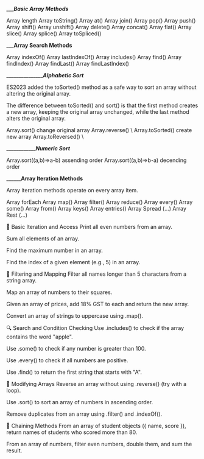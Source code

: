
____________________________________________Basic Array Methods_________________________________________

Array length
Array toString()
Array at()
Array join()
Array pop()
Array push()
Array shift()
Array unshift()
Array delete()
Array concat()
Array flat()
Array slice()
Array splice()
Array toSpliced()


_______________________________________________Array Search Methods____________________________________________

Array indexOf()
Array lastIndexOf()
Array includes()
Array find()
Array findIndex()
Array findLast()
Array findLastIndex()


______________________________________________________Alphabetic Sort_______________________________________

ES2023 added the toSorted() method as a safe way to sort an array without altering the original array.

The difference between toSorted() and sort() is that the first method creates a new array, keeping the original array unchanged, while the last method alters the original array.


Array.sort()            change original array
Array.reverse()               \\
Array.toSorted()         create new array 
Array.toReversed()             \\


_________________________________________________Numeric Sort_____________________________________

Array.sort((a,b)=>a-b)              assending order
Array.sort((a,b)=>b-a)              decending order


______________________________________________Array Iteration Methods________________________________________

Array iteration methods operate on every array item.

Array forEach
Array map()
Array filter()
Array reduce()
Array every()
Array some()
Array from()
Array keys()
Array entries()
Array Spread (...)
Array Rest (...)











🔁 Basic Iteration and Access
Print all even numbers from an array.

Sum all elements of an array.

Find the maximum number in an array.

Find the index of a given element (e.g., 5) in an array.

🧪 Filtering and Mapping
Filter all names longer than 5 characters from a string array.

Map an array of numbers to their squares.

Given an array of prices, add 18% GST to each and return the new array.

Convert an array of strings to uppercase using .map().

🔍 Search and Condition Checking
Use .includes() to check if the array contains the word "apple".

Use .some() to check if any number is greater than 100.

Use .every() to check if all numbers are positive.

Use .find() to return the first string that starts with "A".

🔄 Modifying Arrays
Reverse an array without using .reverse() (try with a loop).

Use .sort() to sort an array of numbers in ascending order.

Remove duplicates from an array using .filter() and .indexOf().

🧩 Chaining Methods
From an array of student objects ({ name, score }), return names of students who scored more than 80.

From an array of numbers, filter even numbers, double them, and sum the result.